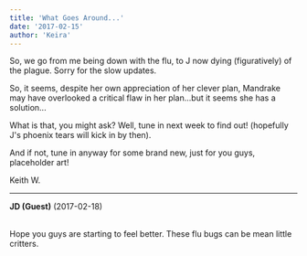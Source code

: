 ```yaml
---
title: 'What Goes Around...'
date: '2017-02-15'
author: 'Keira'
---
```


<p>So, we go from me being down with the flu, to J now dying (figuratively) of the plague. Sorry for the slow updates.</p><p>So, it seems, despite her own appreciation of her clever plan, Mandrake may have overlooked a critical flaw in her plan...but it seems she has a solution...</p><p>What is that, you might ask? Well, tune in next week to find out! (hopefully J's phoenix tears will kick in by then).</p><p>And if not, tune in anyway for some brand new, just for you guys, placeholder art!</p><p>Keith W.</p>

---
**JD (Guest)** (2017-02-18)

<br> Hope you guys are starting to feel better. These flu bugs can be mean little critters.<br>


